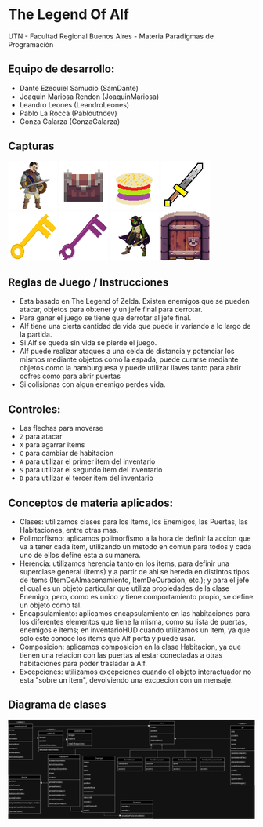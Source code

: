 #  The Legend Of Alf

UTN - Facultad Regional Buenos Aires - Materia Paradigmas de Programación

## Equipo de desarrollo: 

- Dante Ezequiel Samudio (SamDante)
- Joaquin Mariosa Rendon (JoaquinMariosa)
- Leandro Leones (LeandroLeones)
- Pablo La Rocca (Pabloutndev) 
- Gonza Galarza (GonzaGalarza)

## Capturas 

![alf](assets/alf.png)
![cofre](assets/cofre.png)
![hamburguesa](assets/hamburguesa.png)
![espada](assets/espada.png)
![llave](assets/llave.png)
![llaveJefe](assets/llaveJefe.png)
![goblin](assets/goblin_-_left.png)
![puerta](assets/puerta-ancha.png)

## Reglas de Juego / Instrucciones

- Esta basado en The Legend of Zelda. Existen enemigos que se pueden atacar, objetos para obtener y un jefe final para derrotar.
- Para ganar el juego se tiene que derrotar al jefe final.
- Alf tiene una cierta cantidad de vida que puede ir variando a lo largo de la partida.
- Si Alf se queda sin vida se pierde el juego.
- Alf puede realizar ataques a una celda de distancia y potenciar los mismos mediante objetos como la espada, puede curarse mediante objetos como la hamburguesa y puede utilizar llaves tanto para abrir cofres como para abrir puertas
- Si colisionas con algun enemigo perdes vida.

## Controles:

- Las flechas para moverse
- `Z` para atacar
- `X` para agarrar items
- `C` para cambiar de habitacion
- `A` para utilizar el primer item del inventario
- `S` para utilizar el segundo item del inventario
- `D` para utilizar el tercer item del inventario

## Conceptos de materia aplicados:
- Clases: utilizamos clases para los Items, los Enemigos, las Puertas, las Habitaciones, entre otras mas.
- Polimorfismo: aplicamos polimorfismo a la hora de definir la accion que va a tener cada item, utilizando un metodo en comun para todos y cada uno de ellos define esta a su manera.
- Herencia: utilizamos herencia tanto en los items, para definir una superclase general (Items) y a partir de ahi se hereda en distintos tipos de items (ItemDeAlmacenamiento, ItemDeCuracion, etc.); y para el jefe el cual es un objeto particular que utiliza propiedades de la clase Enemigo, pero, como es unico y tiene comportamiento propio, se define un objeto como tal.
- Encapsulamiento: aplicamos encapsulamiento en las habitaciones para los diferentes elementos que tiene la misma, como su lista de puertas, enemigos e items; en inventarioHUD cuando utilizamos un item, ya que solo este conoce los items que Alf porta y puede usar.
- Composicion: aplicamos composicion en la clase Habitacion, ya que tienen una relacion con las puertas al estar conectadas a otras habitaciones para poder trasladar a Alf.
- Excepciones: utilizamos excepciones cuando el objeto interactuador no esta "sobre un item", devolviendo una excpecion con un mensaje.

## Diagrama de clases

![diagramaDeClases](https://github.com/pdepjm/2024-o-tpjuego-losscratchers/blob/main/PdeP%20-%20Diagrama%20de%20clases.drawio.png)
